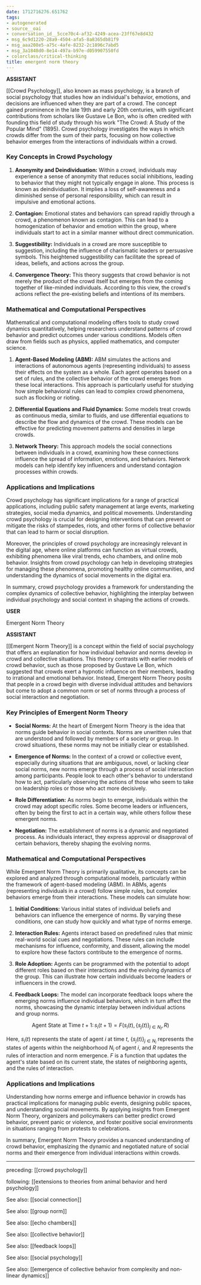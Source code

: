 ```yaml
---
date: 1712716276.651762
tags:
- autogenerated
- source__oai
- conversation_id__5cce70c4-af32-4249-acea-23ff67e8d432
- msg_6c9d1220-28a9-4504-afa5-8a8365db81f9
- msg_aaa208e5-a75c-4afe-8232-2c1896c7abd5
- msg_3a1848d0-8e14-497a-b97e-d059907550fd
- colorclass/critical-thinking
title: emergent norm theory
---
```


**ASSISTANT**

[[Crowd Psychology]], also known as mass psychology, is a branch of social psychology that studies how an individual's behavior, emotions, and decisions are influenced when they are part of a crowd. The concept gained prominence in the late 19th and early 20th centuries, with significant contributions from scholars like Gustave Le Bon, who is often credited with founding this field of study through his work "The Crowd: A Study of the Popular Mind" (1895). Crowd psychology investigates the ways in which crowds differ from the sum of their parts, focusing on how collective behavior emerges from the interactions of individuals within a crowd.

### Key Concepts in Crowd Psychology

1. **Anonymity and Deindividuation:** Within a crowd, individuals may experience a sense of anonymity that reduces social inhibitions, leading to behavior that they might not typically engage in alone. This process is known as deindividuation. It implies a loss of self-awareness and a diminished sense of personal responsibility, which can result in impulsive and emotional actions.

2. **Contagion:** Emotional states and behaviors can spread rapidly through a crowd, a phenomenon known as contagion. This can lead to a homogenization of behavior and emotion within the group, where individuals start to act in a similar manner without direct communication.

3. **Suggestibility:** Individuals in a crowd are more susceptible to suggestion, including the influence of charismatic leaders or persuasive symbols. This heightened suggestibility can facilitate the spread of ideas, beliefs, and actions across the group.

4. **Convergence Theory:** This theory suggests that crowd behavior is not merely the product of the crowd itself but emerges from the coming together of like-minded individuals. According to this view, the crowd's actions reflect the pre-existing beliefs and intentions of its members.

### Mathematical and Computational Perspectives

Mathematical and computational modeling offers tools to study crowd dynamics quantitatively, helping researchers understand patterns of crowd behavior and predict outcomes under various conditions. Models often draw from fields such as physics, applied mathematics, and computer science.

1. **Agent-Based Modeling (ABM):** ABM simulates the actions and interactions of autonomous agents (representing individuals) to assess their effects on the system as a whole. Each agent operates based on a set of rules, and the collective behavior of the crowd emerges from these local interactions. This approach is particularly useful for studying how simple behavioral rules can lead to complex crowd phenomena, such as flocking or rioting.

2. **Differential Equations and Fluid Dynamics:** Some models treat crowds as continuous media, similar to fluids, and use differential equations to describe the flow and dynamics of the crowd. These models can be effective for predicting movement patterns and densities in large crowds.

3. **Network Theory:** This approach models the social connections between individuals in a crowd, examining how these connections influence the spread of information, emotions, and behaviors. Network models can help identify key influencers and understand contagion processes within crowds.

### Applications and Implications

Crowd psychology has significant implications for a range of practical applications, including public safety management at large events, marketing strategies, social media dynamics, and political movements. Understanding crowd psychology is crucial for designing interventions that can prevent or mitigate the risks of stampedes, riots, and other forms of collective behavior that can lead to harm or social disruption.

Moreover, the principles of crowd psychology are increasingly relevant in the digital age, where online platforms can function as virtual crowds, exhibiting phenomena like viral trends, echo chambers, and online mob behavior. Insights from crowd psychology can help in developing strategies for managing these phenomena, promoting healthy online communities, and understanding the dynamics of social movements in the digital era.

In summary, crowd psychology provides a framework for understanding the complex dynamics of collective behavior, highlighting the interplay between individual psychology and social context in shaping the actions of crowds.


**USER**

Emergent Norm Theory


**ASSISTANT**

[[Emergent Norm Theory]] is a concept within the field of social psychology that offers an explanation for how individual behavior and norms develop in crowd and collective situations. This theory contrasts with earlier models of crowd behavior, such as those proposed by Gustave Le Bon, which suggested that crowds exert a hypnotic influence on their members, leading to irrational and emotional behavior. Instead, Emergent Norm Theory posits that people in a crowd begin with diverse individual attitudes and behaviors but come to adopt a common norm or set of norms through a process of social interaction and negotiation.

### Key Principles of Emergent Norm Theory

- **Social Norms:** At the heart of Emergent Norm Theory is the idea that norms guide behavior in social contexts. Norms are unwritten rules that are understood and followed by members of a society or group. In crowd situations, these norms may not be initially clear or established.

- **Emergence of Norms:** In the context of a crowd or collective event, especially during situations that are ambiguous, novel, or lacking clear social norms, new norms emerge through a process of social interaction among participants. People look to each other's behavior to understand how to act, particularly observing the actions of those who seem to take on leadership roles or those who act more decisively.

- **Role Differentiation:** As norms begin to emerge, individuals within the crowd may adopt specific roles. Some become leaders or influencers, often by being the first to act in a certain way, while others follow these emergent norms.

- **Negotiation:** The establishment of norms is a dynamic and negotiated process. As individuals interact, they express approval or disapproval of certain behaviors, thereby shaping the evolving norms.

### Mathematical and Computational Perspectives

While Emergent Norm Theory is primarily qualitative, its concepts can be explored and analyzed through computational models, particularly within the framework of agent-based modeling (ABM). In ABMs, agents (representing individuals in a crowd) follow simple rules, but complex behaviors emerge from their interactions. These models can simulate how:

1. **Initial Conditions:** Various initial states of individual beliefs and behaviors can influence the emergence of norms. By varying these conditions, one can study how quickly and what type of norms emerge.

2. **Interaction Rules:** Agents interact based on predefined rules that mimic real-world social cues and negotiations. These rules can include mechanisms for influence, conformity, and dissent, allowing the model to explore how these factors contribute to the emergence of norms.

3. **Role Adoption:** Agents can be programmed with the potential to adopt different roles based on their interactions and the evolving dynamics of the group. This can illustrate how certain individuals become leaders or influencers in the crowd.

4. **Feedback Loops:** The model can incorporate feedback loops where the emerging norms influence individual behaviors, which in turn affect the norms, showcasing the dynamic interplay between individual actions and group norms.

$$\text{Agent State at Time } t+1: \, s_{i}(t+1) = F(s_{i}(t), \{s_{j}(t)\}_{j \in N_i}, R)$$

Here, $s_{i}(t)$ represents the state of agent $i$ at time $t$, $\{s_{j}(t)\}_{j \in N_i}$ represents the states of agents within the neighborhood $N_i$ of agent $i$, and $R$ represents the rules of interaction and norm emergence. $F$ is a function that updates the agent's state based on its current state, the states of neighboring agents, and the rules of interaction.

### Applications and Implications

Understanding how norms emerge and influence behavior in crowds has practical implications for managing public events, designing public spaces, and understanding social movements. By applying insights from Emergent Norm Theory, organizers and policymakers can better predict crowd behavior, prevent panic or violence, and foster positive social environments in situations ranging from protests to celebrations.

In summary, Emergent Norm Theory provides a nuanced understanding of crowd behavior, emphasizing the dynamic and negotiated nature of social norms and their emergence from individual interactions within crowds.


---

preceding: [[crowd psychology]]  


following: [[extensions to theories from animal behavior and herd psychology]]

See also: [[social connection]]


See also: [[group norm]]


See also: [[echo chambers]]


See also: [[collective behavior]]


See also: [[feedback loops]]


See also: [[social psychology]]


See also: [[emergence of collective behavior from complexity and non-linear dynamics]]